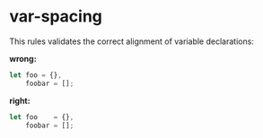 var-spacing
===========

This rules validates the correct alignment of variable declarations:

__wrong:__

``` javascript
let foo = {},
    foobar = [];
```

__right:__

``` javascript
let foo    = {},
    foobar = [];
```
